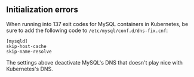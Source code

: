 ## Initialization errors

When running into 137 exit codes for MySQL containers in Kubernetes,
be sure to add the following code to `/etc/mysql/conf.d/dns-fix.cnf`:

```[conf]
[mysqld]
skip-host-cache
skip-name-resolve
```

The settings above deactivate MySQL's DNS that doesn't play nice
with Kubernetes's DNS.

